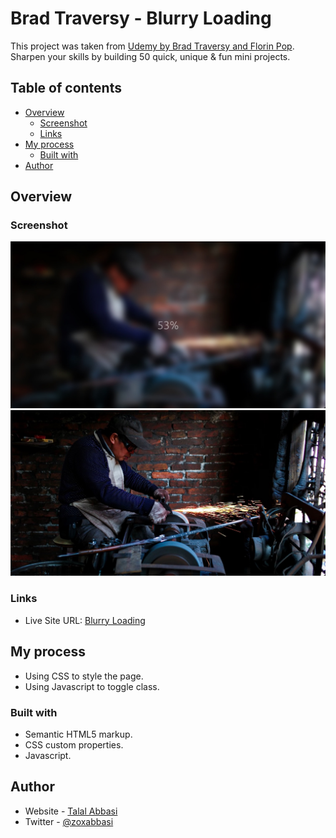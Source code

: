 # Brad Traversy - Blurry Loading

This project was taken from  [Udemy by Brad Traversy and Florin Pop](https://www.udemy.com/course/50-projects-50-days/). Sharpen your skills by building 50 quick, unique & fun mini projects.

## Table of contents

- [Overview](#overview)
  - [Screenshot](#screenshot)
  - [Links](#links)
- [My process](#my-process)
  - [Built with](#built-with)
- [Author](#author)

## Overview

### Screenshot

![Loading](./images/loading.jpg)
![Loaded](./images/loaded.jpg)

### Links

- Live Site URL: [Blurry Loading](https://zoxabbasi.github.io/blurry-loading_brad-traversy/)

## My process

- Using CSS to style the page.
- Using Javascript to toggle class.

### Built with

- Semantic HTML5 markup.
- CSS custom properties.
- Javascript.

## Author

- Website - [Talal Abbasi](https://zoxabbasi.github.io/)
- Twitter - [@zoxabbasi](https://www.twitter.com/zoxabbasi)
